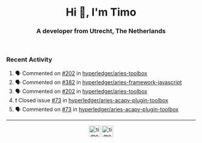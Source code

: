 <h1 align="center">Hi 👋, I'm Timo</h1>
<h3 align="center">A developer from Utrecht, The Netherlands</h3>
<br/>
<!-- https://github.com/rahuldkjain/github-profile-readme-generator --!>

<!--  <p align="left"><img src="https://github-readme-stats.vercel.app/api?username=timoglastra&show_icons=true&count_private=true&" alt="timoglastra" /></p> --!>

<!--
Github language stats
<p align="left"><img src="https://github-readme-stats.vercel.app/api/top-langs/?username=timoglastra&layout=compact" alt="timoglastra" /><p>
-->

<!-- Codestats language stats -->
<!-- <p align="left"><img src="https://codestats-readme.vercel.app/api/top-langs/?username=timoglastra&layout=compact&language_count=12" alt="timoglastra" /><p>    --!>
  
<h3>Recent Activity</h3>

<!--START_SECTION:activity-->
1. 🗣 Commented on [#202](https://github.com/hyperledger/aries-toolbox/issues/202) in [hyperledger/aries-toolbox](https://github.com/hyperledger/aries-toolbox)
2. 🗣 Commented on [#382](https://github.com/hyperledger/aries-framework-javascript/issues/382) in [hyperledger/aries-framework-javascript](https://github.com/hyperledger/aries-framework-javascript)
3. 🗣 Commented on [#202](https://github.com/hyperledger/aries-toolbox/issues/202) in [hyperledger/aries-toolbox](https://github.com/hyperledger/aries-toolbox)
4. ❗️ Closed issue [#73](https://github.com/hyperledger/aries-acapy-plugin-toolbox/issues/73) in [hyperledger/aries-acapy-plugin-toolbox](https://github.com/hyperledger/aries-acapy-plugin-toolbox)
5. 🗣 Commented on [#73](https://github.com/hyperledger/aries-acapy-plugin-toolbox/issues/73) in [hyperledger/aries-acapy-plugin-toolbox](https://github.com/hyperledger/aries-acapy-plugin-toolbox)
<!--END_SECTION:activity-->

---

<p align="center">
<a href="https://twitter.com/timoglastra" target="blank"><img align="center" src="https://cdn.jsdelivr.net/npm/simple-icons@3.0.1/icons/twitter.svg" alt="timoglastra" height="30" width="30" /></a>
<a href="https://linkedin.com/in/timoglastra" target="blank"><img align="center" src="https://cdn.jsdelivr.net/npm/simple-icons@3.0.1/icons/linkedin.svg" alt="timoglastra" height="30" width="30" /></a>
</p>




